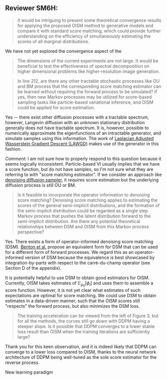 ## Reviewer SM6H:

>It would be intriguing to present some theoretical convergence results for applying the proposed OISM method to generative models and compare it with standard score matching, which could provide further understanding on the efficiency of simultaneously estimating the scores of all marginal distributions.

We have not yet explored the convergence aspect of the 

 >The dimensions of the current experiments are not large. It would be beneficial to test the effectiveness of spectral decomposition on higher dimensional problems like higher-resolution image generation.



>In line 212, are there any other tractable stochastic processes like OU and BM process that the corresponding score matching estimator can be learned without requiring the forward process to be simulated? If yes, then new Markov processes may be utilized for score-based sampling tasks like particle-based variational inference, and OISM could be applied for score estimation.

Yes -- there exist other diffusion processes with a tractable spectrum, however, Langevin diffusion with an unknown stationary distribution generally does not have tractable spectrum. It is, however, possible to numerically approximate the eigenfunctions of an intractable generator, and simulate samples using this information. The work of [Laplacian Adjusted Wasserstein Gradient Descent (LAWGD)](https://arxiv.org/abs/2006.02509) makes use of the generator in this fashion. 



_Comment_: I am not sure how to properly respond to this question because it seems logically inconsistent. Particle-based VI usually implies that we have a score function, but do not have samples, so I'm not sure what they are referring to with "score matching estimator". If we consider an approach like [denoising diffusion sampler](https://arxiv.org/abs/2302.13834), it requires score estimation but the underlying diffusion process is still OU or BM. 

>Is it feasible to incorporate the operator information to denoising score matching? Denoising score matching applies to estimating the scores of the general semi-implicit distributions, and the formation of the semi-implicit distribution could be regarded as a single step Markov process that pushes the latent distribution forward to the semi-implicit distribution. Are there any potential theoretical relationships between DSM and OISM from this Markov process perspective?

Yes. There exists a form of operator-informed denoising score matching (DSM). [Benton et al.](https://arxiv.org/abs/2211.03595) propose an equivalent form for DSM that can be used for a different form of forward processes. We regard this as an operator-informed version of DSM because the equivalence is best showcased by integration-by-parts with respect to the carrè-du-champ operator (see Section D of the appendix). 

It is potentially helpful to use DSM to obtain good estimators for OISM. Currently, OISM takes estimates of $\mathbb{E}_{\rho_0}[\phi_i]$ and uses them to assemble a score function. However, it is not yet clear what estimates of such expectations are optimal for score matching. We could use DSM to obtain estimates in a data-driven manner, such that the OISM scores still "respects" the forward process, but also minimizes the DSM loss.

>The training acceleration can be viewed from the left of Figure 3, but for all the methods, the curves still go down with DDPM having a steeper slope. Is it possible that DDPM converges to a lower stable loss result than OISM when the training iterations are sufficiently large?

Thank you for this keen observation, and it is indeed likely that DDPM can converge to a lower loss compared to OISM, thanks to the neural network architecture of DDPM being well-tuned as the sole score estimator for the reverse process. 

New learning paradigm
